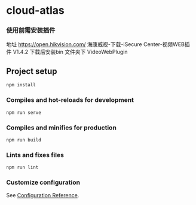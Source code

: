 # cloud-atlas

### 使用前需安装插件
地址 https://open.hikvision.com/ 海康威视-下载-iSecure Center-视频WEB插件 V1.4.2
下载后安装bin 文件夹下 VideoWebPlugin

## Project setup
```
npm install
```

### Compiles and hot-reloads for development
```
npm run serve
```

### Compiles and minifies for production
```
npm run build
```

### Lints and fixes files
```
npm run lint
```

### Customize configuration
See [Configuration Reference](https://cli.vuejs.org/config/).

